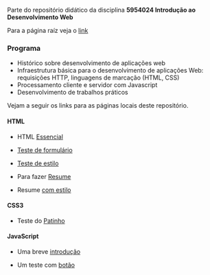 Parte do repositório didático da disciplina **5954024 Introdução ao Desenvolvimento Web**

Para a página raíz veja o <a href="https://sites.google.com/usp.br/webdev/">link</a>

<h3>Programa</h3>

- Histórico sobre desenvolvimento de aplicações web
- Infraestrutura básica para o desenvolvimento de aplicações Web: requisições HTTP, linguagens de marcação (HTML, CSS)
- Processamento cliente e servidor com Javascript
- Desenvolvimento de trabalhos práticos

Vejam a seguir os links para as páginas locais deste repositório.
<h4>HTML</h4>

- HTML <a href="http://evandro-ruiz.github.io/webDev/htmlBasico/aula1.html">Essencial</a>

- <a href="http://evandro-ruiz.github.io/webDev/htmlBasico/varias_form.html">Teste de formulário</a>

- <a href="http://evandro-ruiz.github.io/webDev/htmlBasico/tst_estilo.html">Teste de estilo</a>

- Para fazer <a href="http://evandro-ruiz.github.io/webDev/htmlBasico/cv_pleno.html">Resume</a>

- Resume <a href="http://evandro-ruiz.github.io/webDev/htmlBasico/cv_estilo.html">com estilo</a>

<h4>CSS3</h4>

- Teste do <a href="http://evandro-ruiz.github.io/webDev/css/pato.html">Patinho</a>

<h4>JavaScript</h4>

- Uma breve <a href="http://evandro-ruiz.github.io/webDev/javaScript/intro.html">introdução</a>

- Um teste com <a href="https://evandro-ruiz.github.io/webDev/javaScript/code02Botao.html">botão</a>


<!---
evandro-ruiz/webDev is a ✨ special ✨ repository because its `README.md` (this file) appears on your GitHub profile.
You can click the Preview link to take a look at your changes.
--->
